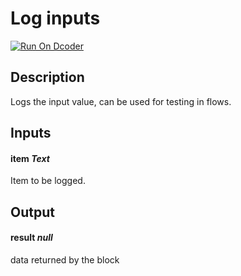 # Log inputs
[![Run On Dcoder](https://static-content.dcoder.tech/dcoder-assets/run-on-dcoder.svg)](https://code.dcoder.tech/files/project/6043ac254135eb202d937c55)

## Description
Logs the input value, can be used for testing in flows.

## Inputs
#### **item**  *Text*
Item to be logged.

## Output
#### **result**  *null*
data returned by the block

